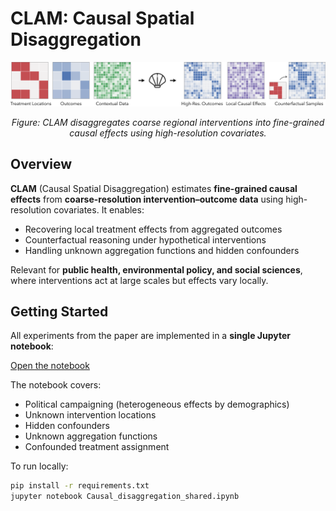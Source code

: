 # CLAM: Causal Spatial Disaggregation

<p align="center">
  <img src="mainfig_row.pdf" alt="CLAM overview" width="600">
</p>

<p align="center"><em>Figure: CLAM disaggregates coarse regional interventions into fine-grained causal effects using high-resolution covariates.</em></p>

## Overview

**CLAM** (Causal Spatial Disaggregation) estimates **fine-grained causal effects** from **coarse-resolution intervention–outcome data** using high-resolution covariates. It enables:

- Recovering local treatment effects from aggregated outcomes  
- Counterfactual reasoning under hypothetical interventions  
- Handling unknown aggregation functions and hidden confounders  

Relevant for **public health, environmental policy, and social sciences**, where interventions act at large scales but effects vary locally.

## Getting Started

All experiments from the paper are implemented in a **single Jupyter notebook**:

[Open the notebook](./Causal_disaggregation_shared.ipynb)

The notebook covers:
- Political campaigning (heterogeneous effects by demographics)  
- Unknown intervention locations  
- Hidden confounders  
- Unknown aggregation functions  
- Confounded treatment assignment  

To run locally:

```bash
pip install -r requirements.txt
jupyter notebook Causal_disaggregation_shared.ipynb
